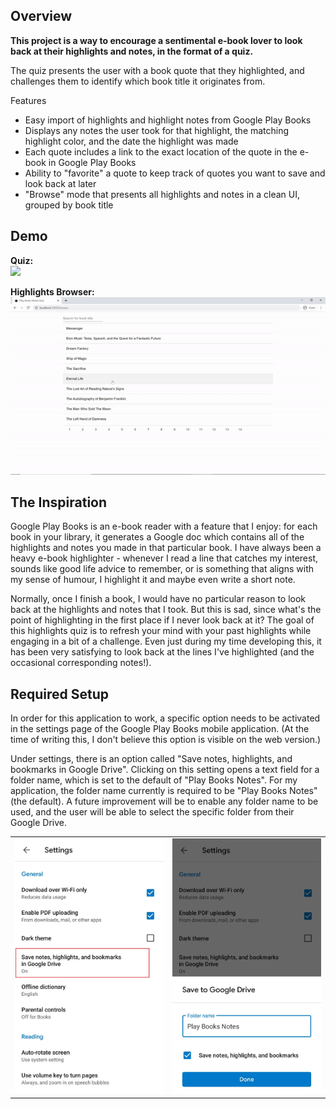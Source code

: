 
## Overview
**This project is a way to encourage a sentimental e-book lover to look back at their highlights and notes, in the format of a quiz.**

The quiz presents the user with a book quote that they highlighted, and challenges them to identify which book title it originates from.

Features
* Easy import of highlights and highlight notes from Google Play Books
* Displays any notes the user took for that highlight, the matching highlight color, and the date the highlight was made
* Each quote includes a link to the exact location of the quote in the e-book in Google Play Books
* Ability to "favorite" a quote to keep track of quotes you want to save and look back at later
* "Browse" mode that presents all highlights and notes in a clean UI, grouped by book title

## Demo
**Quiz:**
<br/>
<img src="res/quiz_demo.gif"/>


**Highlights Browser:**
<br/>
<img src="res/browse_demo.gif"/>

## The Inspiration
Google Play Books is an e-book reader with a feature that I enjoy: for each book in your library, it generates a Google doc which contains all of the highlights and notes you made in that particular book. I have always been a heavy e-book highlighter - whenever I read a line that catches my interest, sounds like good life advice to remember, or is something that aligns with my sense of humour, I highlight it and maybe even write a short note. 

Normally, once I finish a book, I would have no particular reason to look back at the highlights and notes that I took. But this is sad, since what's the point of highlighting in the first place if I never look back at it? The goal of this highlights quiz is to refresh your mind with your past highlights while engaging in a bit of a challenge. Even just during my time developing this, it has been very satisfying to look back at the lines I've highlighted (and the occasional corresponding notes!).


## Required Setup
In order for this application to work, a specific option needs to be activated in the settings page of the Google Play Books mobile application. (At the time of writing this, I don't believe this option is visible on the web version.)

Under settings, there is an option called "Save notes, highlights, and bookmarks in Google Drive". Clicking on this setting opens a text field for a folder name, which is set to the default of "Play Books Notes". For my application, the folder name currently is required to be "Play Books Notes" (the default). A future improvement will be to enable any folder name to be used, and the user will be able to select the specific folder from their Google Drive.

<table>
  <tr>
    <td>
      <img src="res/gdrive_settings1.jpg" width="300"/>
    </td>
    <td>
      <img src="res/gdrive_settings2.jpg" width="300"/>
    </td>
